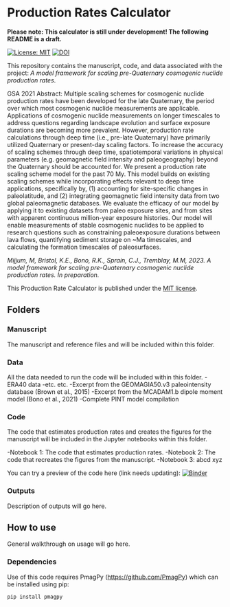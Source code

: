 # Production Rates Calculator
**Please note: This calculator is still under development! The following README is a draft.**

[![License: MIT](https://img.shields.io/badge/License-MIT-yellow.svg)](LICENSE.txt)
[![DOI](https://img.shields.io/badge/DOI-10.1130%2Fabs%2F2021AM--364512-red)](https://gsa.confex.com/gsa/2021AM/webprogram/Paper364512.html)

This repository contains the manuscript, code, and data associated with the project: *A model framework for scaling pre-Quaternary cosmogenic nuclide production rates*.
 
GSA 2021 Abstract: Multiple scaling schemes for cosmogenic nuclide production rates have been developed for the late Quaternary, the period over which most cosmogenic nuclide measurements are applicable. Applications of cosmogenic nuclide measurements on longer timescales to address questions regarding landscape evolution and surface exposure durations are becoming more prevalent. However, production rate calculations through deep time (i.e., pre-late Quaternary) have primarily utilized Quaternary or present-day scaling factors. To increase the accuracy of scaling schemes through deep time, spatiotemporal variations in physical parameters (e.g. geomagnetic field intensity and paleogeography) beyond the Quaternary should be accounted for. We present a production rate scaling scheme model for the past 70 My. This model builds on existing scaling schemes while incorporating effects relevant to deep time applications, specifically by, (1) accounting for site-specific changes in paleolatitude, and (2) integrating geomagnetic field intensity data from two global paleomagnetic databases. We evaluate the efficacy of our model by applying it to existing datasets from paleo exposure sites, and from sites with apparent continuous million-year exposure histories. Our model will enable measurements of stable cosmogenic nuclides to be applied to research questions such as constraining paleoexposure durations between lava flows, quantifying sediment storage on ~Ma timescales, and calculating the formation timescales of paleosurfaces.

*Mijjum, M, Bristol, K.E., Bono, R.K., Sprain, C.J., Tremblay, M.M, 2023. A model framework for scaling pre-Quaternary cosmogenic nuclide production rates. In preparation.*

This Production Rate Calculator is published under the [MIT license](LICENSE.txt).


## Folders 
### Manuscript

The manuscript and reference files and will be included within this folder.


### Data

All the data needed to run the code will be included within this folder. 
-ERA40 data
-etc. etc.
-Excerpt from the GEOMAGIA50.v3 paleointensity database (Brown et al., 2015)
-Excerpt from the MCADAM1.b dipole moment model (Bono et al., 2021)
-Complete PINT model compilation

### Code

The code that estimates production rates and creates the figures for the manuscript will be included in the Jupyter notebooks within this folder.

-Notebook 1: The code that estimates production rates.
-Notebook 2: The code that recreates the figures from the manuscript. 
-Notebook 3: abcd xyz

You can try a preview of the code here (link needs updating):
[![Binder](https://mybinder.org/badge.svg)](https://mybinder.org/v2/gh/mmijjum/Production_Rates_Calculator/tree/main?filepath=demo.ipynb)

### Outputs

Description of outputs will go here. 

## How to use

General walkthrough on usage will go here.

### Dependencies

Use of this code requires PmagPy (https://github.com/PmagPy) which can be installed using pip: 

```pip install pmagpy```

